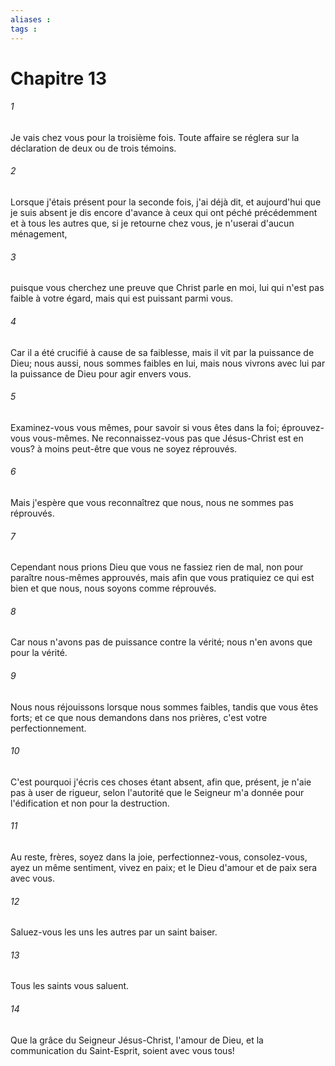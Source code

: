 ```yaml
---
aliases : 
tags : 
---
```


# Chapitre 13

###### 1
Je vais chez vous pour la troisième fois. Toute affaire se réglera sur la déclaration de deux ou de trois témoins.
###### 2
Lorsque j'étais présent pour la seconde fois, j'ai déjà dit, et aujourd'hui que je suis absent je dis encore d'avance à ceux qui ont péché précédemment et à tous les autres que, si je retourne chez vous, je n'userai d'aucun ménagement,
###### 3
puisque vous cherchez une preuve que Christ parle en moi, lui qui n'est pas faible à votre égard, mais qui est puissant parmi vous.
###### 4
Car il a été crucifié à cause de sa faiblesse, mais il vit par la puissance de Dieu; nous aussi, nous sommes faibles en lui, mais nous vivrons avec lui par la puissance de Dieu pour agir envers vous.
###### 5
Examinez-vous vous mêmes, pour savoir si vous êtes dans la foi; éprouvez-vous vous-mêmes. Ne reconnaissez-vous pas que Jésus-Christ est en vous? à moins peut-être que vous ne soyez réprouvés.
###### 6
Mais j'espère que vous reconnaîtrez que nous, nous ne sommes pas réprouvés.
###### 7
Cependant nous prions Dieu que vous ne fassiez rien de mal, non pour paraître nous-mêmes approuvés, mais afin que vous pratiquiez ce qui est bien et que nous, nous soyons comme réprouvés.
###### 8
Car nous n'avons pas de puissance contre la vérité; nous n'en avons que pour la vérité.
###### 9
Nous nous réjouissons lorsque nous sommes faibles, tandis que vous êtes forts; et ce que nous demandons dans nos prières, c'est votre perfectionnement.
###### 10
C'est pourquoi j'écris ces choses étant absent, afin que, présent, je n'aie pas à user de rigueur, selon l'autorité que le Seigneur m'a donnée pour l'édification et non pour la destruction.
###### 11
Au reste, frères, soyez dans la joie, perfectionnez-vous, consolez-vous, ayez un même sentiment, vivez en paix; et le Dieu d'amour et de paix sera avec vous.
###### 12
Saluez-vous les uns les autres par un saint baiser.
###### 13
Tous les saints vous saluent.
###### 14
Que la grâce du Seigneur Jésus-Christ, l'amour de Dieu, et la communication du Saint-Esprit, soient avec vous tous!
